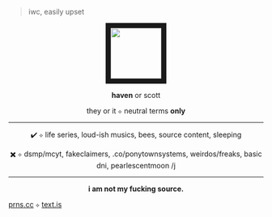 
> iwc, easily upset

<!--- jj --->

<p align="center">
<img src="https://pixels.crd.co/assets/images/gallery30/eac87f79.gif?v=1987e5e0" width="100" height="100" border="10"/>
</p>
<p align="center">
<strong>haven</strong> or scott

<p align="center">
  they or it   <code>⟡</code>   neutral terms <strong>only</strong>

  [reference text]: https://pronouns.cc/@beautylieswithin/haven

  ***

<p align="center">
  ✔️ <code>⟡</code> life series, loud-ish musics, bees, source content, sleeping

  <p align="center">
  ✖️ <code>⟡</code> dsmp/mcyt, fakeclaimers, .co/ponytownsystems, weirdos/freaks, basic dni, pearlescentmoon /j

  ***

  <p align="center">
  <strong>i am not my fucking source.</strong>

 [prns.cc][reference text] <code>⟡</code> [text.is][1]


[reference text]: https://pronouns.cc/@beautylieswithin/haven/
[1]: https://text.is/stagedduo/
